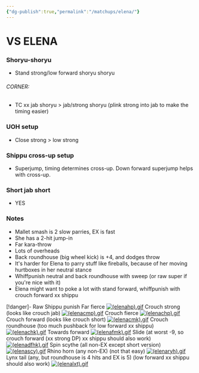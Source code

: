 ```yaml
---
{"dg-publish":true,"permalink":"/matchups/elena/"}
---
```


# VS ELENA
### Shoryu-shoryu
-  Stand strong/low forward shoryu shoryu
###### CORNER:
- TC xx jab shoryu > jab/strong shoryu (plink strong into jab to make the timing easier)
### UOH setup
- Close strong > low strong
### Shippu cross-up setup
- Superjump, timing determines cross-up. Down forward superjump helps with cross-up.
### Short jab short
- YES
### Notes
- Mallet smash is 2 slow parries, EX is fast
- She has a 2-hit jump-in
- Far kara-throw
- Lots of overheads
- Back roundhouse (big wheel kick) is +4, and dodges throw
- It's harder for Elena to parry stuff like fireballs, because of her moving hurtboxes in her neutral stance
- Whiffpunish neutral and back roundhouse with sweep (or raw super if you're nice with it)
- Elena might want to poke a lot with stand forward, whiffpunish with crouch forward xx shippu

 [!danger]- Raw Shippu punish
 Far fierce
 [![(elenahp).gif](https://wiki.supercombo.gg/images/2/27/%28elenahp%29.gif)](https://wiki.supercombo.gg/w/File:(elenahp).gif)
 Crouch strong (looks like crouch jab)
 [![(elenacmp).gif](https://wiki.supercombo.gg/images/0/06/%28elenacmp%29.gif)](https://wiki.supercombo.gg/w/File:(elenacmp).gif)
 Crouch fierce
 [![(elenachp).gif](https://wiki.supercombo.gg/images/9/9a/%28elenachp%29.gif)](https://wiki.supercombo.gg/w/File:(elenachp).gif)
 Crouch forward (looks like crouch short)
 [![(elenacmk).gif](https://wiki.supercombo.gg/images/4/4f/%28elenacmk%29.gif)](https://wiki.supercombo.gg/w/File:(elenacmk).gif)
 Crouch roundhouse (too much pushback for low forward xx shippu)
 [![(elenachk).gif](https://wiki.supercombo.gg/images/6/60/%28elenachk%29.gif)](https://wiki.supercombo.gg/w/File:(elenachk).gif)
 Towards forward
 [![(elenafmk).gif](https://wiki.supercombo.gg/images/9/99/%28elenafmk%29.gif)](https://wiki.supercombo.gg/w/File:(elenafmk).gif)
 Slide (at worst -9, so crouch forward (xx strong DP) xx shippu should also work)
 [![(elenadfhk).gif](https://wiki.supercombo.gg/images/8/8d/%28elenadfhk%29.gif)](https://wiki.supercombo.gg/w/File:(elenadfhk).gif)
 Spin scythe (all non-EX except short version)
 [![(elenascy).gif](https://wiki.supercombo.gg/images/b/ba/%28elenascy%29.gif)](https://wiki.supercombo.gg/w/File:(elenascy).gif)
 Rhino horn (any non-EX) (not that easy)
 [![(elenaryh).gif](https://wiki.supercombo.gg/images/d/d7/%28elenaryh%29.gif)](https://wiki.supercombo.gg/w/File:(elenaryh).gif)
Lynx tail (any, but roundhouse is 4 hits and EX is 5) (low forward xx shippu should also work)
[![(elenalxt).gif](https://wiki.supercombo.gg/images/8/84/%28elenalxt%29.gif)](https://wiki.supercombo.gg/w/File:(elenalxt).gif)
